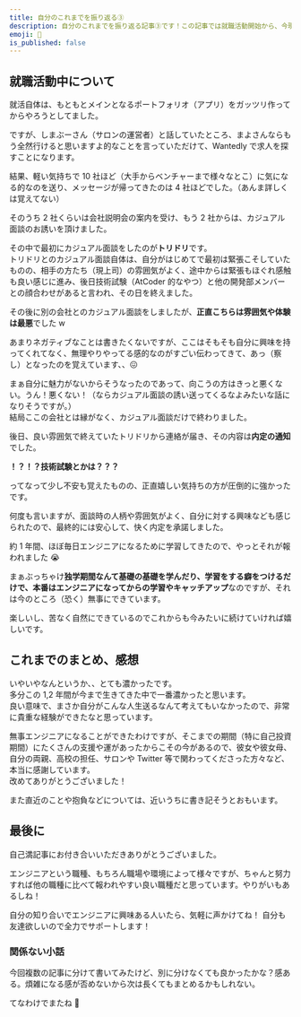 ```yaml
---
title: 自分のこれまでを振り返る③
description: 自分のこれまでを振り返る記事③です！この記事では就職活動開始から、今現在までの振り返りを書きます
emoji: 🏯
is_published: false
---
```


## 就職活動中について

就活自体は、もともとメインとなるポートフォリオ（アプリ）をガッツリ作ってからやろうとしてました。

ですが、しまぶーさん（サロンの運営者）と話していたところ、まよさんならもう全然行けると思いますよ的なことを言っていただけて、Wantedly で求人を探すことになります。

結果、軽い気持ちで 10 社ほど（大手からベンチャーまで様々なとこ）に気になる的なのを送り、メッセージが帰ってきたのは 4 社ほどでした。（あんま詳しくは覚えてない）

そのうち 2 社くらいは会社説明会の案内を受け、もう 2 社からは、カジュアル面談のお誘いを頂けました。

その中で最初にカジュアル面談をしたのが**トリドリ**です。  
トリドリとのカジュアル面談自体は、自分がはじめてで最初は緊張こそしていたものの、相手の方たち（現上司）の雰囲気がよく、途中からは緊張もほぐれ感触も良い感じに進み、後日技術試験（AtCoder 的なやつ）と他の開発部メンバーとの顔合わせがあると言われ、その日を終えました。

その後に別の会社とのカジュアル面談をしましたが、**正直こちらは雰囲気や体験は最悪**でした w

あまりネガティブなことは書きたくないですが、ここはそもそも自分に興味を持ってくれてなく、無理やりやってる感的なのがすごい伝わってきて、あっ（察し）となったのを覚えています、、😖

まぁ自分に魅力がないからそうなったのであって、向こうの方はきっと悪くない。うん！悪くない！（ならカジュアル面談の誘い送ってくるなよみたいな話になりそうですが。）  
結局ここの会社とは縁がなく、カジュアル面談だけで終わりました。

後日、良い雰囲気で終えていたトリドリから連絡が届き、その内容は**内定の通知**でした。

**！？！？技術試験とかは？？？**

ってなって少し不安も覚えたものの、正直嬉しい気持ちの方が圧倒的に強かったです。

何度も言いますが、面談時の人柄や雰囲気がよく、自分に対する興味なども感じられたので、最終的には安心して、快く内定を承諾しました。

約 1 年間、ほぼ毎日エンジニアになるために学習してきたので、やっとそれが報われました 😭

まぁぶっちゃけ**独学期間なんて基礎の基礎を学んだり、学習をする癖をつけるだけで、本番はエンジニアになってからの学習やキャッチアップ**なのですが、それは今のところ（恐く）無事にできています。

楽しいし、苦なく自然にできているのでこれからも今みたいに続けていければ嬉しいです。

## これまでのまとめ、感想

いやいやなんというか、、とても濃かったです。  
多分この 1,2 年間が今まで生きてきた中で一番濃かったと思います。  
良い意味で、まさか自分がこんな人生送るなんて考えてもいなかったので、非常に貴重な経験ができたなと思っています。

無事エンジニアになることができたわけですが、そこまでの期間（特に自己投資期間）にたくさんの支援や運があったからこその今があるので、彼女や彼女母、自分の両親、高校の担任、サロンや Twitter 等で関わってくださった方々など、本当に感謝しています。  
改めてありがとうございました！

また直近のことや抱負などについては、近いうちに書き記そうとおもいます。

## 最後に

自己満記事にお付き合いいただきありがとうございました。

エンジニアという職種、もちろん職場や環境によって様々ですが、ちゃんと努力すれば他の職種に比べて報われやすい良い職種だと思っています。やりがいもあるしね！

自分の知り合いでエンジニアに興味ある人いたら、気軽に声かけてね！
自分も友達欲しいので全力でサポートします！

### 関係ない小話

今回複数の記事に分けて書いてみたけど、別に分けなくても良かったかな？感ある。煩雑になる感が否めないから次は長くてもまとめるかもしれない。

てなわけでまたね 🙌
